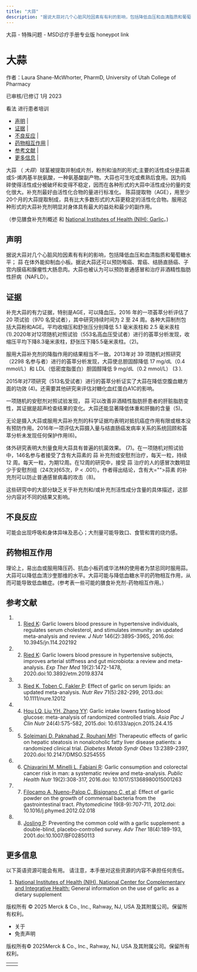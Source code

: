 ```yaml
---
title: "大蒜"
description: "据说大蒜对几个心脏风险因素有有利的影响，包括降低血压和血清脂质和葡萄糖水平； 蒜 在体外能抑制血小板。据说大蒜还可以预防喉癌、胃癌、结肠直肠癌、子宫内膜癌和腺瘤性大肠息肉。大蒜也被认为可以预防普通感冒和治疗非酒精性脂肪性肝病（NAFLD）。"
---
```


﻿大蒜 \- 特殊问题 \- MSD诊疗手册专业版 honeypot link

# 大蒜

作者：Laura Shane-McWhorter, PharmD, University of Utah College of Pharmacy

已审核/已修订 1月 2023

看法 进行患者培训

- [声明](#声明_v75591342_zh) \|
- [证据](#证据_v75591345_zh) \|
- [不良反应](#不良反应_v75591362_zh) \|
- [药物相互作用](#药物相互作用_v75591365_zh) \|
- [参考文献](#参考文献_v75591369_zh) \|
- [更多信息](#更多信息_v39681675_zh) \|

大蒜 （ _大蒜_）球茎被提取并制成片剂，粉剂和油剂的形式;主要的活性成分是蒜素或S-烯丙基半胱氨酸，一种氨基酸副产物。大蒜也可生吃或煮熟后食用。因为捣碎使得活性成分被破坏和变得不稳定，因而在各种形式的大蒜中活性成分的量的变化很大。补充剂最好由活性化合物的量进行标准化。 陈蒜提取物（AGE），用至少20个月的大蒜提取制成，具有比大多数形式的大蒜更稳定的活性化合物。服用这种形式的大蒜补充剂明显对身体具有最大的益处和最少的副作用。

（参见膳食补充剂概述 和 [National Institutes of Health (NIH): Garlic](http://nccih.nih.gov/health/garlic)。)

## 声明

据说大蒜对几个心脏风险因素有有利的影响，包括降低血压和血清脂质和葡萄糖水平； 蒜 在体外能抑制血小板。据说大蒜还可以预防喉癌、胃癌、结肠直肠癌、子宫内膜癌和腺瘤性大肠息肉。大蒜也被认为可以预防普通感冒和治疗非酒精性脂肪性肝病（NAFLD）。

## 证据

补充大蒜的有力证据，特别是AGE，可以降血压。2016 年的一项荟萃分析评估了 20 项试验（970 名受试者），其中研究持续时间为 2 至 24 周。各种大蒜制剂包括大蒜粉和AGE。平均收缩压和舒张压分别降低 5.1 毫米汞柱和 2.5 毫米汞柱 (1).2020年对12项随机对照试验（553名高血压受试者）进行的荟萃分析发现，收缩压平均下降8.3毫米汞柱，舒张压下降5.5毫米汞柱。（2)。

服用大蒜补充剂的降脂作用的结果相当不一致。2013年对 39 项随机对照研究（2298 名参与者）进行的荟萃分析发现，大蒜使总胆固醇降低 17 mg/dL（0.4 mmol/L）和 LDL（低密度脂蛋白）胆固醇降低 9 mg/dL（0.2 mmol/L） (3 ).

2015年对7项研究（513名受试者）进行的荟萃分析证实了大蒜在降低空腹血糖方面的功效 (4)。还需要其他研究来评估对糖化血红蛋白A1C的影响。

一项随机的安慰剂对照试验发现， 蒜 可以改善非酒精性脂肪肝患者的肝脏脂肪变性，其证据是超声检查结果的变化。大蒜还能显著降低体重和肝酶的含量（5)。

无论是摄入大蒜或服用大蒜补充剂的科学证据均表明对抵抗癌症作用有限或根本没有预防作用。2016年一项评估大蒜摄入量与结直肠癌发病率关系的系统回顾和荟萃分析未发现任何保护作用(6)。

体外研究表明大剂量食用大蒜具有普遍的抗菌效果。 (7)。在一项随机对照试验中，146名参与者接受了含有大蒜素的 蒜 补充剂或安慰剂治疗，每天一粒，持续 12 周。每天一粒，为期12周。在12周的研究中，接受 蒜 治疗的人的感冒次数明显少于安慰剂组（24次对65次，P < .001）。作者得出结论，含有大="">蒜素 的补充剂可以防止普通感冒病毒的攻击（8)。

这些研究中的大部分缺乏关于补充剂和/或补充剂活性成分含量的具体描述，这部分内容对不同的结果又影响。

## 不良反应

可能会出现呼吸和身体异味及恶心；大剂量可能导致口、食管和胃的烧灼感。

## 药物相互作用

理论上，易出血或服用降压药、抗血小板药或华法林的使用者为禁忌同时服用蒜。大蒜可以降低血清沙奎那维的水平。大蒜可能与降低血糖水平的药物相互作用，从而可能导致低血糖症。(参考表一些可能的膳食补充剂-药物相互作用。）

## 参考文献

1. 1. [Ried K](https://www.ncbi.nlm.nih.gov/pubmed/26764326): Garlic lowers blood pressure in hypertensive individuals, regulates serum cholesterol, and stimulates immunity: an updated meta-analysis and review. _J Nutr_ 146(2):389S-396S, 2016.doi: 10.3945/jn.114.202192

2. 2. [Ried K](https://www.ncbi.nlm.nih.gov/pmc/articles/PMC6966103/): Garlic lowers blood pressure in hypertensive subjects, improves arterial stiffness and gut microbiota: a review and meta-analysis. _Exp Ther Med_ 19(2):1472-1478, 2020.doi:10.3892/etm.2019.8374

3. 3. [Ried K, Toben C, Fakler P](http://www.ncbi.nlm.nih.gov/pubmed/23590705): Effect of garlic on serum lipids: an updated meta-analysis. _Nutr Rev_ 71(5):282-299, 2013.doi: 10.1111/nure.12012

4. 4. [Hou LQ, Liu YH, Zhang YY](http://www.ncbi.nlm.nih.gov/pubmed/26693740): Garlic intake lowers fasting blood glucose: meta-analysis of randomized controlled trials. _Asia Pac J Clin Nutr_ 24(4):575-582, 2015.doi: 10.6133/apjcn.2015.24.4.15

5. 5. [Soleimani D, Paknahad Z, Rouhani MH](https://www.ncbi.nlm.nih.gov/pmc/articles/PMC7354004/): Therapeutic effects of garlic on hepatic steatosis in nonalcoholic fatty liver disease patients: a randomized clinical trial. _Diabetes Metab Syndr Obes_ 13:2389-2397, 2020.doi:10.2147/DMSO.S254555

6. 6. [Chiavarini M, Minelli L, Fabiani R](http://www.ncbi.nlm.nih.gov/pubmed/25945653): Garlic consumption and colorectal cancer risk in man: a systematic review and meta-analysis. _Public Health Nutr_ 19(2):308-317, 2016.doi: 10.1017/S1368980015001263

7. 7. [Filocamo A, Nueno-Palop C, Bisignano C, et al](http://www.ncbi.nlm.nih.gov/pubmed/22480662): Effect of garlic powder on the growth of commensal bacteria from the gastrointestinal tract. _Phytomedicine_ 19(8-9):707-711, 2012.doi: 10.1016/j.phymed.2012.02.018

8. 8. [Josling P](https://pubmed.ncbi.nlm.nih.gov/11697022/): Preventing the common cold with a garlic supplement: a double-blind, placebo-controlled survey. _Adv Ther_ 18(4):189-193, 2001.doi:10.1007/BF02850113


## 更多信息

以下英语资源可能会有用。 请注意，本手册对这些资源的内容不承担任何责任。

1. [National Institutes of Health (NIH), National Center for Complementary and Integrative Health:](http://nccih.nih.gov/health/garlic) General information on the use of garlic as a dietary supplement




版权所有 © 2025
Merck & Co., Inc., Rahway, NJ, USA 及其附属公司。保留所有权利。

- 关于
- 免责声明

版权所有© 2025Merck & Co., Inc., Rahway, NJ, USA 及其附属公司。保留所有权利。

|     |     |
| --- | --- |
|  |  |